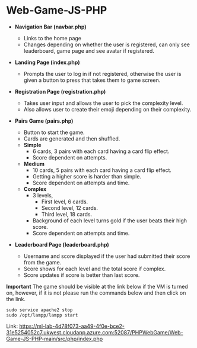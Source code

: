 # Web-Game-JS-PHP

- **Navigation Bar (navbar.php)**
    - Links to the home page
    - Changes depending on whether the user is registered, can only see leaderboard, game page and see avatar if registered.

- **Landing Page (index.php)**
    - Prompts the user to log in if not registered, otherwise the user is given a button to press that takes them to game screen.

- **Registration Page (registration.php)**
    - Takes user input and allows the user to pick the complexity level.
    - Also allows user to create their emoji depending on their complexity.

- **Pairs Game (pairs.php)**
    - Button to start the game.
    - Cards are generated and then shuffled.
    - **Simple** 
        - 6 cards, 3 pairs with each card having a card flip effect.
        - Score dependent on attempts.
    - **Medium** 
        - 10 cards, 5 pairs with each card having a card flip effect.
        - Getting a higher score is harder than simple.
        - Score dependent on attempts and time.
    - **Complex** 
        - 3 levels, 
            - First level, 6 cards. 
            - Second level, 12 cards. 
            - Third level, 18 cards.
        - Background of each level turns gold if the user beats their high score.
        - Score dependent on attempts and time.

- **Leaderboard Page (leaderboard.php)**
    - Username and score displayed if the user had submitted their score from the game.
    - Score shows for each level and the total score if complex.
    - Score updates if score is better than last score.

**Important**
The game should be visible at the link below if the VM is turned on, however, if it is not please run the commands below and then click on the link.

```
sudo service apache2 stop
sudo /opt/lampp/lampp start
```

Link: https://ml-lab-4d78f073-aa49-4f0e-bce2-31e5254052c7.ukwest.cloudapp.azure.com:52087/PHPWebGame/Web-Game-JS-PHP-main/src/php/index.php



